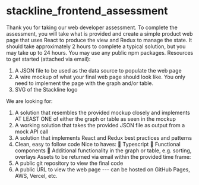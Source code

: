 # stackline_frontend_assessment

Thank you for taking our web developer assessment. To complete the assessment, you will take what is
provided and create a simple product web page that uses React to produce the view and Redux to
manage the state. It should take approximately 2 hours to complete a typical solution, but you may take
up to 24 hours. You may use any public npm packages.
Resources to get started (attached via email):

1. A JSON file to be used as the data source to populate the web page
2. A wire mockup of what your final web page should look like. You only need to implement the
   page with the graph and/or table.
3. SVG of the Stackline logo

We are looking for:

1. A solution that resembles the provided mockup closely and implements AT LEAST ONE of either
   the graph or table as seen in the mockup
2. A working solution that takes the provided JSON file as output from a mock API call
3. A solution that implements React and Redux best practices and patterns
4. Clean, easy to follow code
   Nice to haves:  Typescript  Functional components  Additional functionality in the graph or table, e.g. sorting, overlays
   Assets to be returned via email within the provided time frame:
5. A public git repository to view the final code
6. A public URL to view the web page --- can be hosted on GitHub Pages, AWS, Vercel, etc.
